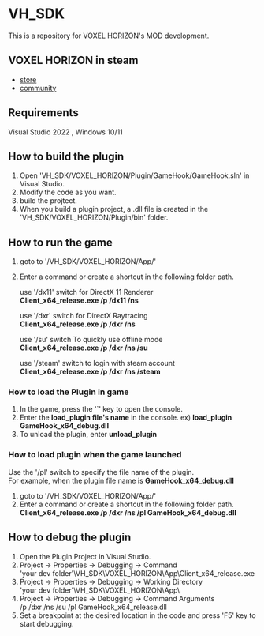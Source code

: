 # VH_SDK
This is a repository for VOXEL HORIZON's MOD development.

## VOXEL HORIZON in steam
- [store](https://store.steampowered.com/app/1221390/VOXEL_HORIZON/)
- [community](https://steamcommunity.com/app/1221390/)

## Requirements
Visual Studio 2022 , Windows 10/11

## How to build the plugin
1. Open 'VH_SDK/VOXEL_HORIZON/Plugin/GameHook/GameHook.sln' in Visual Studio.
2. Modify the code as you want.
3. build the projtect.
4. When you build a plugin project, a .dll file is created in the 'VH_SDK/VOXEL_HORIZON/Plugin/bin' folder.

## How to run the game
1. goto to '/VH_SDK/VOXEL_HORIZON/App/'
2. Enter a command or create a shortcut in the following folder path.
   
   use '/dx11' switch for DirectX 11 Renderer<br>
   **Client_x64_release.exe /p /dx11 /ns**

   use '/dxr' switch for DirectX Raytracing<br>
   **Client_x64_release.exe /p /dxr /ns**

   use '/su' switch To quickly use offline mode<br>
   **Client_x64_release.exe /p /dxr /ns /su**

   use '/steam' switch to login with steam account<br>
   **Client_x64_release.exe /p /dxr /ns /steam**

### How to load the Plugin in game
1. In the game, press the '`' key to open the console.
2. Enter the **load_plugin file's name** in the console. ex) **load_plugin GameHook_x64_debug.dll**
3. To unload the plugin, enter **unload_plugin**

### How to load plugin when the game launched
Use the '/pl' switch to specify the file name of the plugin.<br>
For example, when the plugin file name is **GameHook_x64_debug.dll**  

1. goto to '/VH_SDK/VOXEL_HORIZON/App/'
2. Enter a command or create a shortcut in the following folder path.<br>
   **Client_x64_release.exe /p /dxr /ns /pl GameHook_x64_debug.dll**

## How to debug the plugin
1. Open the Plugin Project in Visual Studio.
2. Project -> Properties -> Debugging -> Command<br>
   'your dev folder'\VH_SDK\VOXEL_HORIZON\App\Client_x64_release.exe
4. Project -> Properties -> Debugging -> Working Directory<br>
   'your dev folder'\VH_SDK\VOXEL_HORIZON\App\
5. Project -> Properties -> Debugging -> Command Arguments<br>
   /p /dxr /ns /su /pl GameHook_x64_release.dll
7. Set a breakpoint at the desired location in the code and press 'F5' key to start debugging.
